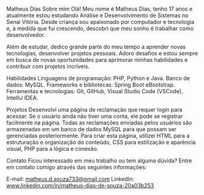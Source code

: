 Matheus Dias
Sobre mim
Olá! Meu nome é Matheus Dias, tenho 17 anos e atualmente estou estudando Análise e Desenvolvimento de Sistemas no Senai Vitória. Desde criança sou apaixonado por computador e tecnologia e, à medida que fui crescendo, descobri que meu sonho é trabalhar como desenvolvedor.

Além de estudar, dedico grande parte do meu tempo a aprender novas tecnologias, desenvolver projetos pessoais. Adoro desafios e estou sempre em busca de novas oportunidades para aprimorar minhas habilidades e contribuir com projetos incríveis.

Habilidades
Linguagens de programação: PHP, Python e Java.
Banco de dados: MySQL.
Frameworks e bibliotecas: Spring Boot eBootstrap.
Ferramentas e tecnologias: Git, GitHub, Visual Studio Code (VSCode), IntelliJ IDEA.

Projetos
Desenvolvi uma página de reclamação que requer login para acessar. Se o usuário ainda não tiver uma conta, ele pode se registrar facilmente na página. Todas as reclamações enviadas pelos usuários são armazenadas em um banco de dados MySQL para que possam ser gerenciadas posteriormente. Para criar esta página, utilizei HTML para a estruturação e organização do conteúdo, CSS para estilização e aparência visual, PHP para a lógica e conexão.

Contato
Ficou interessado em meu trabalho ou tem alguma dúvida? Entre em contato comigo através das seguintes informações:

E-mail: matheus.d.souza733@gmail.com
LinkedIn: www.linkedin.com/in/matheus-dias-de-souza-20a03b253
